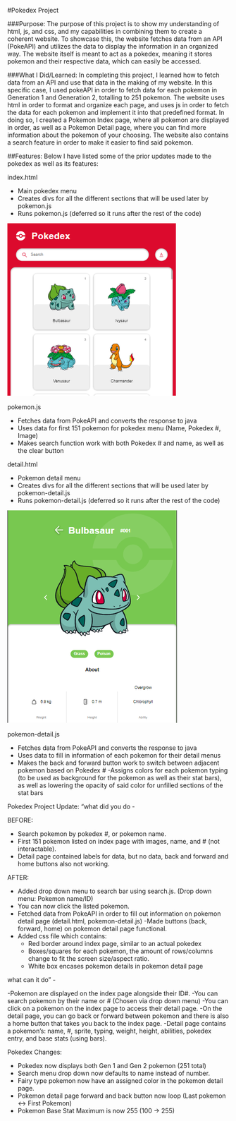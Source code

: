 #Pokedex Project

###Purpose:
The purpose of this project is to show my understanding of html, js, and css, and my capabilities in combining them to create a coherent website. To showcase this, the website fetches data from an API (PokeAPI) and utilizes the data to display the information in an organized way. The website itself is meant to act as a pokedex, meaning it stores pokemon and their respective data, which can easily be accessed.

###What I Did/Learned:
In completing this project, I learned how to fetch data from an API and use that data in the making of my website. In this specific case, I used pokeAPI in order to fetch data for each pokemon in Generation 1 and Generation 2, totalling to 251 pokemon. The website uses html in order to format and organize each page, and uses js in order to fetch the data for each pokemon and implement it into that predefined format. In doing so, I created a Pokemon Index page, where all pokemon are displayed in order, as well as a Pokemon Detail page, where you can find more information about the pokemon of your choosing. The website also contains a search feature in order to make it easier to find said pokemon.

##Features:
Below I have listed some of the prior updates made to the pokedex as well as its features:

index.html
- Main pokedex menu
- Creates divs for all the different sections that will be used later by pokemon.js
- Runs pokemon.js (deferred so it runs after the rest of the code)



![Pokedex Index Page](/Pokedex/assets/Index.PNG)



pokemon.js
- Fetches data from PokeAPI and converts the response to java
- Uses data for first 151 pokemon for pokedex menu (Name, Pokedex #, Image)
- Makes search function work with both Pokedex # and name, as well as the clear button




detail.html
- Pokemon detail menu 
- Creates divs for all the different sections that will be used later by pokemon-detail.js
- Runs pokemon-detail.js (deferred so it runs after the rest of the code)



![Pokemon Detail Page](/Pokedex/assets/Detail.PNG)



pokemon-detail.js
- Fetches data from PokeAPI and converts the response to java
- Uses data to fill in information of each pokemon for their detail menus
- Makes the back and forward button work to switch between adjacent pokemon based on Pokedex #
-Assigns colors for each pokemon typing (to be used as background for the pokemon as well as their stat bars), as well as lowering the opacity of said color for unfilled sections of the stat bars


Pokedex Project Update:
“what did you do -


BEFORE:
- Search pokemon by pokedex #, or pokemon name.
- First 151 pokemon listed on index page with images, name, and # (not interactable).
- Detail page contained labels for data, but no data, back and forward and home buttons also not working.

AFTER:
- Added drop down menu to search bar using search.js. (Drop down menu: Pokemon name/ID)
- You can now click the listed pokemon.
- Fetched data from PokeAPI in order to fill out information on pokemon detail page (detail.html, pokemon-detail.js)
-Made buttons (back, forward, home) on pokemon detail page functional.
- Added css file which contains: 
	- Red border around index page, similar to an actual pokedex
	- Boxes/squares for each pokemon, the amount of rows/columns change to fit the screen size/aspect ratio.
	- White box encases pokemon details in pokemon detail page

 what can it do” -

-Pokemon are displayed on the index page alongside their ID#.
-You can search pokemon by their name or # (Chosen via drop down menu) 
-You can click on a pokemon on the index page to access their detail page.
-On the detail page, you can go back or forward between pokemon and there is also a home button that takes you back to the index page.
-Detail page contains a pokemon’s: name, #, sprite, typing, weight, height, abilities, pokedex entry, and base stats (using bars).

Pokedex Changes:
- Pokedex now displays both Gen 1 and Gen 2 pokemon (251 total)
- Search menu drop down now defaults to name instead of number.
- Fairy type pokemon now have an assigned color in the pokemon detail page.
- Pokemon detail page forward and back button now loop (Last pokemon <-> First Pokemon)
- Pokemon Base Stat Maximum is now 255 (100 -> 255)

